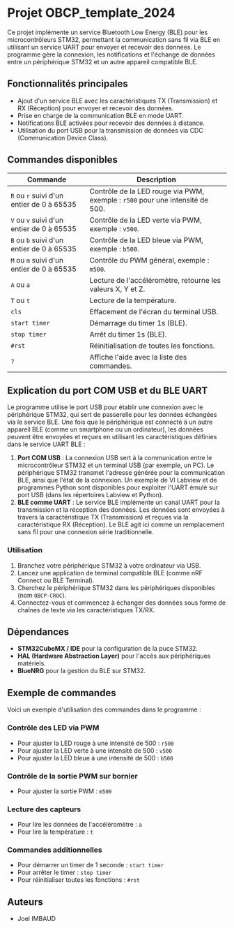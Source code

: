 # Projet OBCP_template_2024
Ce projet implémente un service Bluetooth Low Energy (BLE) pour les microcontrôleurs STM32, permettant la communication sans fil via BLE en utilisant un service UART pour envoyer et recevoir des données. Le programme gère la connexion, les notifications et l'échange de données entre un périphérique STM32 et un autre appareil compatible BLE.

## Fonctionnalités principales
- Ajout d'un service BLE avec les caractéristiques TX (Transmission) et RX (Réception) pour envoyer et recevoir des données.
- Prise en charge de la communication BLE en mode UART.
- Notifications BLE activées pour recevoir des données à distance.
- Utilisation du port USB pour la transmission de données via CDC (Communication Device Class).

## Commandes disponibles

| Commande                  | Description                                                                 |
|---------------------------|-----------------------------------------------------------------------------|
| `R` ou `r` suivi d'un entier de 0 à 65535 | Contrôle de la LED rouge via PWM, exemple : `r500` pour une intensité de 500.  |
| `V` ou `v` suivi d'un entier de 0 à 65535 | Contrôle de la LED verte via PWM, exemple : `v500`.                          |
| `B` ou `b` suivi d'un entier de 0 à 65535 | Contrôle de la LED bleue via PWM, exemple : `b500`.                          |
| `M` ou `m` suivi d'un entier de 0 à 65535 | Contrôle du PWM général, exemple : `m500`.                                   |
| `A` ou `a`                  | Lecture de l'accéléromètre, retourne les valeurs X, Y et Z.                |
| `T` ou `t`                  | Lecture de la température.                                                  |
| `cls`                       | Effacement de l'écran du terminal USB.                                      |
| `start timer`               | Démarrage du timer 1s (BLE).                                                |
| `stop timer`                | Arrêt du timer 1s (BLE).                                                   |
| `#rst`                      | Réinitialisation de toutes les fonctions.                                   |
| `?`                         | Affiche l'aide avec la liste des commandes.                                 |

## Explication du port COM USB et du BLE UART

Le programme utilise le port USB pour établir une connexion avec le périphérique STM32, qui sert de passerelle pour les données échangées via le service BLE. Une fois que le périphérique est connecté à un autre appareil BLE (comme un smartphone ou un ordinateur), les données peuvent être envoyées et reçues en utilisant les caractéristiques définies dans le service UART BLE :

1. **Port COM USB** : La connexion USB sert à la communication entre le microcontrôleur STM32 et un terminal USB (par exemple, un PC). Le périphérique STM32 transmet l'adresse générée pour la communication BLE, ainsi que l'état de la connexion. Un exemple de VI Labview  et de programmes Python sont disponibles pour exploiter l'UART émulé sur port USB (dans les répertoires Labview et Python).
2. **BLE comme UART** : Le service BLE implémente un canal UART pour la transmission et la réception des données. Les données sont envoyées à travers la caractéristique TX (Transmission) et reçues via la caractéristique RX (Réception). Le BLE agit ici comme un remplacement sans fil pour une connexion série traditionnelle.

### Utilisation

1. Branchez votre périphérique STM32 à votre ordinateur via USB.
2. Lancez une application de terminal compatible BLE (comme nRF Connect ou BLE Terminal).
3. Cherchez le périphérique STM32 dans les périphériques disponibles (nom `OBCP-CROC`).
4. Connectez-vous et commencez à échanger des données sous forme de chaînes de texte via les caractéristiques TX/RX.

## Dépendances

- **STM32CubeMX / IDE** pour la configuration de la puce STM32.
- **HAL (Hardware Abstraction Layer)** pour l'accès aux périphériques matériels.
- **BlueNRG** pour la gestion du BLE sur STM32.

## Exemple de commandes

Voici un exemple d'utilisation des commandes dans le programme :

### Contrôle des LED via PWM
- Pour ajuster la LED rouge à une intensité de 500 : `r500`
- Pour ajuster la LED verte à une intensité de 500 : `v500`
- Pour ajuster la LED bleue à une intensité de 500 : `b500`

### Contrôle de la sortie PWM sur bornier
- Pour ajuster la sortie PWM : `m500`

### Lecture des capteurs
- Pour lire les données de l'accéléromètre : `a`
- Pour lire la température : `t`

### Commandes additionnelles
- Pour démarrer un timer de 1 seconde : `start timer`
- Pour arrêter le timer : `stop timer`
- Pour réinitialiser toutes les fonctions : `#rst`

## Auteurs

- Joel IMBAUD
